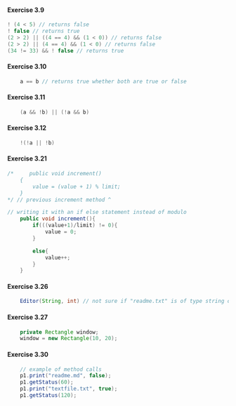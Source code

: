 #### Exercise 3.9
```java
! (4 < 5) // returns false 
! false // returns true
(2 > 2) || ((4 == 4) && (1 < 0)) // returns false
(2 > 2) || (4 == 4) && (1 < 0) // returns false
(34 != 33) && ! false // returns true
```

#### Exercise 3.10
```java
    a == b // returns true whether both are true or false
```

#### Exercise 3.11
```java
    (a && !b) || (!a && b)
```

#### Exercise 3.12
```java
    !(!a || !b) 
```

#### Exercise 3.21
```java
/*     public void increment()
    {
        value = (value + 1) % limit;
    }
*/ // previous increment method ^ 

// writing it with an if else statement instead of modulo
    public void increment(){
        if(((value+1)/limit) != 0){
            value = 0;
        }

        else{
            value++;
        }
    }
```

#### Exercise 3.26
```java
    Editor(String, int) // not sure if "readme.txt" is of type string or a file? but " " indicates it is a string.
```

#### Exercise 3.27
```java
    private Rectangle window;
    window = new Rectangle(10, 20);
```

#### Exercise 3.30
```java
    // example of method calls
    p1.print("readme.md", false);
    p1.getStatus(60);
    p1.print("textfile.txt", true);
    p1.getStatus(120);
```